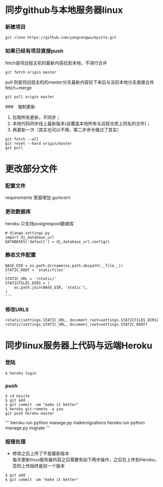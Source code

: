 # 同步github与本地服务器linux
### 新建项目  
```
git clone https://github.com/yangzongwu/mysite.git
```

### 如果已经有项目直接push
fetch是将远程主机的最新内容拉到本地，不进行合并
```
git fetch origin master
```
pull 则是将远程主机的master分支最新内容拉下来后与当前本地分支直接合并 fetch+merge
```
git pull origin master
```

###　强制更新
1. 拉取所有更新，不同步；  
2. 本地代码同步线上最新版本(会覆盖本地所有与远程仓库上同名的文件)；  
3. 再更新一次（其实也可以不用，第二步命令做过了其实）  
```
git fetch --all
git reset --hard origin/master
git pull
```

# 更改部分文件
### 配置文件
requirements 里面增加 gunicorn

### 更改数据库
heroku 只支持postgrespool数据库  
```
# django-settings.py
import dj_database_url
DATABASES['default'] = dj_database_url.config()
```

### 静态文件配置
```
BASE_DIR = os.path.dirname(os.path.abspath(__file__))  
STATIC_ROOT = 'staticfiles'  
'''
STATIC_URL = '/static/'  
STATICFILES_DIRS = (  
    os.path.join(BASE_DIR, 'static'),  
)  
'''
```
### 修改URLS
```
+static(settings.STATIC_URL, document_root=settings.STATICFILES_DIRS)
+static(settings.STATIC_URL, document_root=settings.STATIC_ROOT)
```

# 同步linux服务器上代码与远端Heroku
### 登陆
```
$ heroku login
```
### push  
```
$ cd mysite
$ git add . 
$ git commit -am "make it better"
$ heroku git:remote -a yzw
git push heroku master
```
'''
heroku run python manage.py makemigrations
heroku run python manage.py migrate
'''

### 报错处理
* 修改之后上传了不是最新版本  
每次更新linux服务器内容之后需要有如下两步操作，之后在上传到Heroku，否则上传始终是前一个版本
```
$ git add . 
$ git commit -am "make it better"
```
